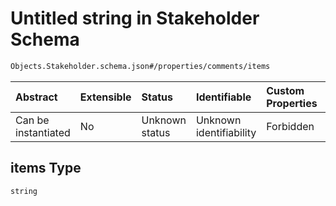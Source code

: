 # Untitled string in Stakeholder Schema

```txt
Objects.Stakeholder.schema.json#/properties/comments/items
```



| Abstract            | Extensible | Status         | Identifiable            | Custom Properties | Additional Properties | Access Restrictions | Defined In                                                                                |
| :------------------ | :--------- | :------------- | :---------------------- | :---------------- | :-------------------- | :------------------ | :---------------------------------------------------------------------------------------- |
| Can be instantiated | No         | Unknown status | Unknown identifiability | Forbidden         | Allowed               | none                | [Stakeholder.schema.json*](../out/objects/Stakeholder.schema.json "open original schema") |

## items Type

`string`
